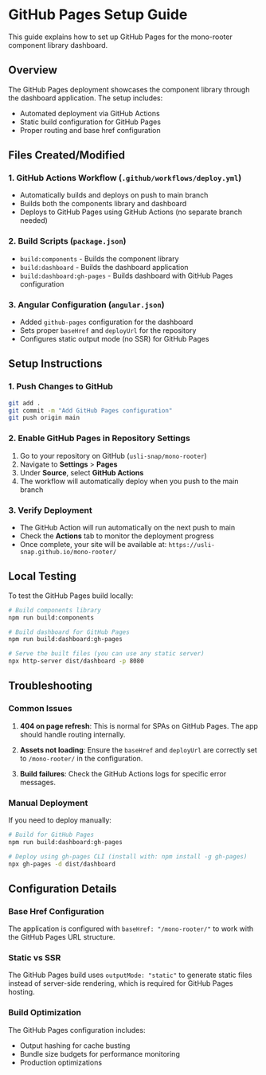 # GitHub Pages Setup Guide

This guide explains how to set up GitHub Pages for the mono-rooter component library dashboard.

## Overview

The GitHub Pages deployment showcases the component library through the dashboard application. The setup includes:

- Automated deployment via GitHub Actions
- Static build configuration for GitHub Pages
- Proper routing and base href configuration

## Files Created/Modified

### 1. GitHub Actions Workflow (`.github/workflows/deploy.yml`)
- Automatically builds and deploys on push to main branch
- Builds both the components library and dashboard
- Deploys to GitHub Pages using GitHub Actions (no separate branch needed)

### 2. Build Scripts (`package.json`)
- `build:components` - Builds the component library
- `build:dashboard` - Builds the dashboard application
- `build:dashboard:gh-pages` - Builds dashboard with GitHub Pages configuration

### 3. Angular Configuration (`angular.json`)
- Added `github-pages` configuration for the dashboard
- Sets proper `baseHref` and `deployUrl` for the repository
- Configures static output mode (no SSR) for GitHub Pages

## Setup Instructions

### 1. Push Changes to GitHub
```bash
git add .
git commit -m "Add GitHub Pages configuration"
git push origin main
```

### 2. Enable GitHub Pages in Repository Settings
1. Go to your repository on GitHub (`usli-snap/mono-rooter`)
2. Navigate to **Settings** > **Pages**
3. Under **Source**, select **GitHub Actions**
4. The workflow will automatically deploy when you push to the main branch

### 3. Verify Deployment
- The GitHub Action will run automatically on the next push to main
- Check the **Actions** tab to monitor the deployment progress
- Once complete, your site will be available at: `https://usli-snap.github.io/mono-rooter/`

## Local Testing

To test the GitHub Pages build locally:

```bash
# Build components library
npm run build:components

# Build dashboard for GitHub Pages
npm run build:dashboard:gh-pages

# Serve the built files (you can use any static server)
npx http-server dist/dashboard -p 8080
```

## Troubleshooting

### Common Issues

1. **404 on page refresh**: This is normal for SPAs on GitHub Pages. The app should handle routing internally.

2. **Assets not loading**: Ensure the `baseHref` and `deployUrl` are correctly set to `/mono-rooter/` in the configuration.

3. **Build failures**: Check the GitHub Actions logs for specific error messages.

### Manual Deployment

If you need to deploy manually:

```bash
# Build for GitHub Pages
npm run build:dashboard:gh-pages

# Deploy using gh-pages CLI (install with: npm install -g gh-pages)
npx gh-pages -d dist/dashboard
```

## Configuration Details

### Base Href Configuration
The application is configured with `baseHref: "/mono-rooter/"` to work with the GitHub Pages URL structure.

### Static vs SSR
The GitHub Pages build uses `outputMode: "static"` to generate static files instead of server-side rendering, which is required for GitHub Pages hosting.

### Build Optimization
The GitHub Pages configuration includes:
- Output hashing for cache busting
- Bundle size budgets for performance monitoring
- Production optimizations
